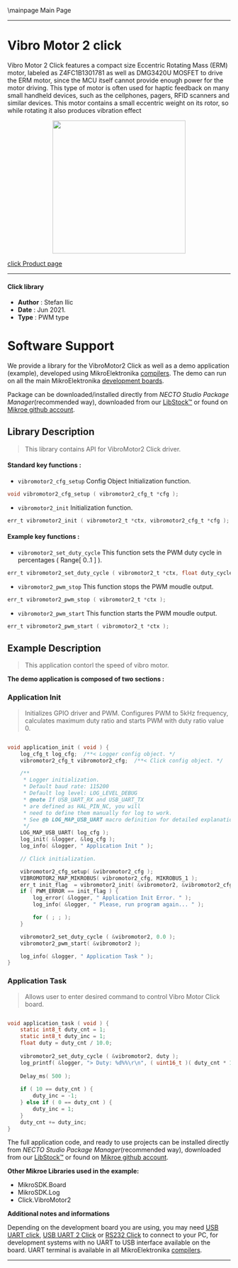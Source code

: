 \mainpage Main Page

---
# Vibro Motor 2 click

Vibro Motor 2 Click features a compact size Eccentric Rotating Mass (ERM) motor, labeled as Z4FC1B1301781 as well as DMG3420U MOSFET to drive the ERM motor, since the MCU itself cannot provide enough power for the motor driving. This type of motor is often used for haptic feedback on many small handheld devices, such as the cellphones, pagers, RFID scanners and similar devices. This motor contains a small eccentric weight on its rotor, so while rotating it also produces vibration effect

<p align="center">
  <img src="https://download.mikroe.com/images/click_for_ide/vibromotor2_click.png" height=300px>
</p>

[click Product page](https://www.mikroe.com/vibro-motor-2-click)

---


#### Click library

- **Author**        : Stefan Ilic
- **Date**          : Jun 2021.
- **Type**          : PWM type


# Software Support

We provide a library for the VibroMotor2 Click
as well as a demo application (example), developed using MikroElektronika
[compilers](https://www.mikroe.com/necto-studio).
The demo can run on all the main MikroElektronika [development boards](https://www.mikroe.com/development-boards).

Package can be downloaded/installed directly from *NECTO Studio Package Manager*(recommended way), downloaded from our [LibStock&trade;](https://libstock.mikroe.com) or found on [Mikroe github account](https://github.com/MikroElektronika/mikrosdk_click_v2/tree/master/clicks).

## Library Description

> This library contains API for VibroMotor2 Click driver.

#### Standard key functions :

- `vibromotor2_cfg_setup` Config Object Initialization function.
```c
void vibromotor2_cfg_setup ( vibromotor2_cfg_t *cfg );
```

- `vibromotor2_init` Initialization function.
```c
err_t vibromotor2_init ( vibromotor2_t *ctx, vibromotor2_cfg_t *cfg );
```

#### Example key functions :

- `vibromotor2_set_duty_cycle` This function sets the PWM duty cycle in percentages ( Range[ 0..1 ] ).
```c
err_t vibromotor2_set_duty_cycle ( vibromotor2_t *ctx, float duty_cycle );
```

- `vibromotor2_pwm_stop` This function stops the PWM moudle output.
```c
err_t vibromotor2_pwm_stop ( vibromotor2_t *ctx );
```

- `vibromotor2_pwm_start` This function starts the PWM moudle output.
```c
err_t vibromotor2_pwm_start ( vibromotor2_t *ctx );
```

## Example Description

> This application contorl the speed of vibro motor.

**The demo application is composed of two sections :**

### Application Init

> Initializes GPIO driver and PWM. Configures PWM to 5kHz frequency, calculates maximum duty ratio and starts PWM with duty ratio value 0.

```c

void application_init ( void ) {
    log_cfg_t log_cfg;  /**< Logger config object. */
    vibromotor2_cfg_t vibromotor2_cfg;  /**< Click config object. */

    /** 
     * Logger initialization.
     * Default baud rate: 115200
     * Default log level: LOG_LEVEL_DEBUG
     * @note If USB_UART_RX and USB_UART_TX 
     * are defined as HAL_PIN_NC, you will 
     * need to define them manually for log to work. 
     * See @b LOG_MAP_USB_UART macro definition for detailed explanation.
     */
    LOG_MAP_USB_UART( log_cfg );
    log_init( &logger, &log_cfg );
    log_info( &logger, " Application Init " );

    // Click initialization.

    vibromotor2_cfg_setup( &vibromotor2_cfg );
    VIBROMOTOR2_MAP_MIKROBUS( vibromotor2_cfg, MIKROBUS_1 );
    err_t init_flag  = vibromotor2_init( &vibromotor2, &vibromotor2_cfg );
    if ( PWM_ERROR == init_flag ) {
        log_error( &logger, " Application Init Error. " );
        log_info( &logger, " Please, run program again... " );

        for ( ; ; );
    }

    vibromotor2_set_duty_cycle ( &vibromotor2, 0.0 );
    vibromotor2_pwm_start( &vibromotor2 );

    log_info( &logger, " Application Task " );
}

```

### Application Task

> Allows user to enter desired command to control Vibro Motor Click board.

```c

void application_task ( void ) {
    static int8_t duty_cnt = 1;
    static int8_t duty_inc = 1;
    float duty = duty_cnt / 10.0;
    
    vibromotor2_set_duty_cycle ( &vibromotor2, duty );
    log_printf( &logger, "> Duty: %d%%\r\n", ( uint16_t )( duty_cnt * 10 ) );
    
    Delay_ms( 500 );
    
    if ( 10 == duty_cnt ) {
        duty_inc = -1;
    } else if ( 0 == duty_cnt ) {
        duty_inc = 1;
    }
    duty_cnt += duty_inc;
}

```


The full application code, and ready to use projects can be installed directly from *NECTO Studio Package Manager*(recommended way), downloaded from our [LibStock&trade;](https://libstock.mikroe.com) or found on [Mikroe github account](https://github.com/MikroElektronika/mikrosdk_click_v2/tree/master/clicks).

**Other Mikroe Libraries used in the example:**

- MikroSDK.Board
- MikroSDK.Log
- Click.VibroMotor2

**Additional notes and informations**

Depending on the development board you are using, you may need
[USB UART click](https://www.mikroe.com/usb-uart-click),
[USB UART 2 Click](https://www.mikroe.com/usb-uart-2-click) or
[RS232 Click](https://www.mikroe.com/rs232-click) to connect to your PC, for
development systems with no UART to USB interface available on the board. UART
terminal is available in all MikroElektronika
[compilers](https://shop.mikroe.com/compilers).

---
